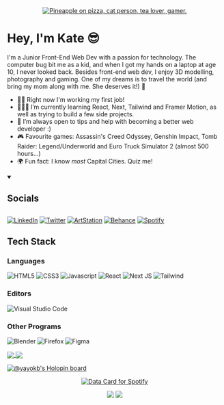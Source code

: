 <div align="center"><a href="https://git.io/typing-svg"><img src="https://readme-typing-svg.demolab.com?font=VT323&size=32&duration=6000&pause=2000&color=33A781&center=true&vCenter=true&multiline=true&width=650&lines=Pineapple+on+pizza%2C+cat+person%2C+tea+lover%2C+gamer" alt="Pineapple on pizza, cat person, tea lover, gamer." /></a></div>

# Hey, I'm Kate 😎
I'm a Junior Front-End Web Dev with a passion for technology. The computer bug bit me as a kid, and when I got my hands on a laptop at age 10, I never looked back. Besides front-end web dev, I enjoy 3D modelling, photography and gaming. One of my dreams is to travel the world (and bring my mom along with me. She deserves it!) 💙

- ✍🏻 Right now I'm working my first job!
- 👩🏼‍🎓 I’m currently learning React, Next, Tailwind and Framer Motion, as well as trying to build a few side projects.
- 🔎 I’m always open to tips and help with becoming a better web developer :)
- 🎮 Favourite games: Assassin's Creed Odyssey, Genshin Impact, Tomb Raider: Legend/Underworld and Euro Truck Simulator 2 (almost 500 hours...)
- 🌍 Fun fact: I know *most* Capital Cities. Quiz me!

<details open="">
  <summary><h2>Socials<h2></summary>
  
  [![LinkedIn](https://img.shields.io/badge/linkedin-%230077B5.svg?style=for-the-badge&logo=linkedin&logoColor=white)](https://linkedin.com/in/kateblake3)
  [![Twitter](https://img.shields.io/badge/Twitter-%231DA1F2.svg?style=for-the-badge&logo=Twitter&logoColor=white)](https://twitter.com/kateblake_dev)
  [![ArtStation](https://img.shields.io/badge/ArtStation-13AFF0?style=for-the-badge&logo=artstation&logoColor=white)](https://www.artstation.com/yayokb)
  [![Behance](https://img.shields.io/badge/Behance-1769ff?style=for-the-badge&logo=behance&logoColor=white)](https://www.behance.net/yayokb)
  [![Spotify](https://img.shields.io/badge/Spotify-1ED760?style=for-the-badge&logo=spotify&logoColor=white)](https://open.spotify.com/user/6ln43afcfjuwrkja4x1ls3gs2)
</details>

## Tech Stack
### Languages
![HTML5](https://img.shields.io/badge/html5-%23E34F26.svg?style=for-the-badge&logo=html5&logoColor=E34F26&labelColor=111111)
![CSS3](https://img.shields.io/badge/css3-%231572B6.svg?style=for-the-badge&logo=css3&logoColor=1572B6&labelColor=111111)
![Javascript](https://img.shields.io/badge/-Javascript-F0DB4F?style=for-the-badge&logo=javascript&logoColor=F0DB4F&labelColor=111111)
![React](https://img.shields.io/badge/React-61DAFB?style=for-the-badge&logo=react&logoColor=61DAFB&labelColor=111111)
![Next JS](https://img.shields.io/badge/Next-black?style=for-the-badge&logo=next.js&logoColor=white&labelColor=111111)
![Tailwind](https://img.shields.io/badge/Tailwind_CSS-06B6D4?style=for-the-badge&logo=tailwind-css&logoColor=06B6D4&labelColor=111111)

### Editors
![Visual Studio Code](https://img.shields.io/badge/Visual%20Studio%20Code-0078d7.svg?style=for-the-badge&logo=visual-studio-code&logoColor=007ACC&labelColor=111111)
### Other Programs
![Blender](https://img.shields.io/badge/blender-%23F5792A.svg?style=for-the-badge&logo=blender&logoColor=F5792A&labelColor=111111)
![Firefox](https://img.shields.io/badge/Firefox-FF7139?style=for-the-badge&logo=Firefox-Browser&logoColor=FF7139&labelColor=111111)
![Figma](https://img.shields.io/badge/figma-%23F24E1E.svg?style=for-the-badge&logo=figma&logoColor=F24E1E&labelColor=111111)
    
<a href="https://github.com/anuraghazra/github-readme-stats">
  <img align="center" src="https://github-readme-stats.vercel.app/api?username=yayokb&show_icons=true&hide_border=true&bg_color=90,1a1a1a,00402C&title_color=1AFFB7&text_color=EFFFFA&icon_color=00FFA9&border_radius=20&custom_title=These%20are%20my%20Github%20stats!&card_width=500" />
</a>
<a href="https://github.com/anuraghazra/github-readme-stats">
  <img align="center" src="https://github-readme-stats.vercel.app/api/top-langs/?username=yayokb&hide_border=true&bg_color=90,1a1a1a,00402C&title_color=1AFFB7&text_color=EFFFFA&icon_color=00FFA9&border_radius=20&custom_title=My%20most%20commonly%20used%20languages&card_width=500" />
</a>

[![@yayokb's Holopin board](https://holopin.io/api/user/board?user=yayokb)](https://holopin.io/@yayokb)

<div align="center">
<a href="https://data-card-for-spotify.herokuapp.com/card?user_id=6ln43afcfjuwrkja4x1ls3gs2">
  <img src="https://data-card-for-spotify.herokuapp.com/api/card?user_id=6ln43afcfjuwrkja4x1ls3gs2" alt="Data Card for Spotify">
</a>
</div>

<div align="center">
  
  ![](https://visitor-badge-reloaded.herokuapp.com/badge?page_id=yayokb-yayokb&color=1AFFB7&lcolor=222222&style=for-the-badge&logo=Github)
![](https://hit.yhype.me/github/profile?user_id=38580104)
    </div>
